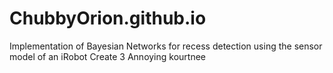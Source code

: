# ChubbyOrion.github.io
Implementation of Bayesian Networks for recess detection using the sensor model of an iRobot Create 3
Annoying kourtnee
